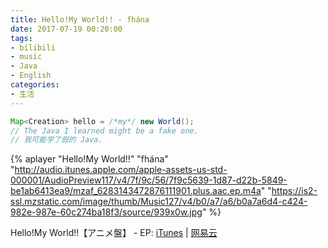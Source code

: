 ```yaml
---
title: Hello!My World!! - fhána
date: 2017-07-19 00:20:00
tags:
- bilibili
- music
- Java
- English
categories:
- 生活
---
```


```java
Map<Creation> hello = /*my*/ new World();
// The Java I learned might be a fake one.
// 我可能学了假的 Java.
```

{% aplayer "Hello!My World!!" "fhána" "http://audio.itunes.apple.com/apple-assets-us-std-000001/AudioPreview117/v4/7f/9c/56/7f9c5639-1d87-d22b-5849-be1ab6413ea9/mzaf_6283143472876111901.plus.aac.ep.m4a" "https://is2-ssl.mzstatic.com/image/thumb/Music127/v4/b0/a7/a6/b0a7a6d4-c424-982e-987e-60c274ba18f3/source/939x0w.jpg" %}

Hello!My World!!【アニメ盤】 - EP: [iTunes](https://itunes.apple.com/jp/album/hello-my-world/id1254958489) | [网易云](http://music.163.com/#/album?id=35696256)
